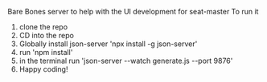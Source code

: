 Bare Bones server to help with the UI development for seat-master
To run it 
1. clone the repo
2. CD into the repo
3. Globally install json-server 'npx install -g json-server'
4. run 'npm install'
5. in the terminal run 'json-server --watch generate.js --port 9876'
6. Happy coding!

